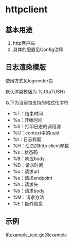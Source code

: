 # httpclient

## 基本用途

1. http客户端
2. 具体的配置见Config注释

## 日志渲染模版

使用方式见logrender包

默认渲染模版为 %J{taTUSH}

以下为当前包支持的格式化字符

* %T：结束时间
* %a：开始时间
* %S：打印日志的调用源
* %U：context中的uuid
* %t：日志标题
* %H：汇总的http client参数
* %s：状态码
* %B：响应body
* %D：请求时间
* %u：请求url
* %e：请求endpoint
* %h：请求头
* %b：请求body
* %M：请求方法
* %E：额外信息

## 示例

见example_test.go的example